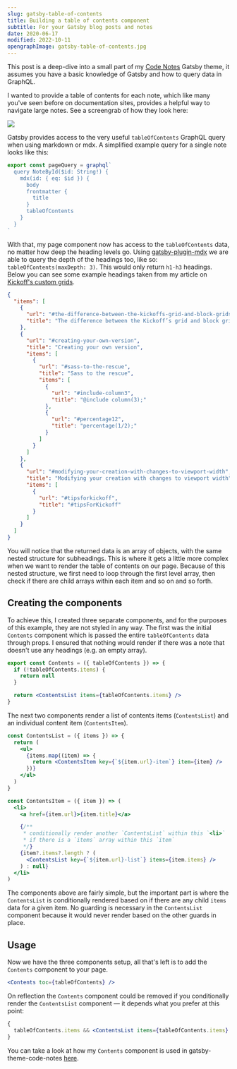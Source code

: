 ```yaml
---
slug: gatsby-table-of-contents
title: Building a table of contents component
subtitle: For your Gatsby blog posts and notes
date: 2020-06-17
modified: 2022-10-11
opengraphImage: gatsby-table-of-contents.jpg
---
```


This post is a deep-dive into a small part of my [Code Notes](https://github.com/mrmartineau/gatsby-theme-code-notes) Gatsby theme, it assumes you have a basic knowledge of Gatsby and how to query data in GraphQL.

I wanted to provide a table of contents for each note, which like many you've seen before on documentation sites, provides a helpful way to navigate large notes. See a screengrab of how they look here:

![](~/assets/gatsby-table-of-contents/toc.png)

Gatsby provides access to the very useful `tableOfContents` GraphQL query when using markdown or mdx. A simplified example query for a single note looks like this:

```js
export const pageQuery = graphql`
  query NoteById($id: String!) {
    mdx(id: { eq: $id }) {
      body
      frontmatter {
        title
      }
      tableOfContents
    }
  }
`
```

With that, my page component now has access to the `tableOfContents` data, no matter how deep the heading levels go. Using [gatsby-plugin-mdx](https://www.gatsbyjs.org/packages/gatsby-plugin-mdx/) we are able to query the depth of the headings too, like so: `tableOfContents(maxDepth: 3)`. This would only return `h1-h3` headings. Below you can see some example headings taken from my article on [Kickoff's custom grids](/blog/how-to-create-custom-grids-with-kickoff/).

```json
{
  "items": [
    {
      "url": "#the-difference-between-the-kickoffs-grid-and-block-grids",
      "title": "The difference between the Kickoff’s grid and block grids"
    },
    {
      "url": "#creating-your-own-version",
      "title": "Creating your own version",
      "items": [
        {
          "url": "#sass-to-the-rescue",
          "title": "Sass to the rescue",
          "items": [
            {
              "url": "#include-column3",
              "title": "@include column(3);"
            },
            {
              "url": "#percentage12",
              "title": "percentage(1/2);"
            }
          ]
        }
      ]
    },
    {
      "url": "#modifying-your-creation-with-changes-to-viewport-width",
      "title": "Modifying your creation with changes to viewport width",
      "items": [
        {
          "url": "#tipsforkickoff",
          "title": "#tipsForKickoff"
        }
      ]
    }
  ]
}
```

You will notice that the returned data is an array of objects, with the same nested structure for subheadings. This is where it gets a little more complex when we want to render the table of contents on our page. Because of this nested structure, we first need to loop through the first level array, then check if there are child arrays within each item and so on and so forth.

## Creating the components

To achieve this, I created three separate components, and for the purposes of this example, they are not styled in any way. The first was the initial `Contents` component which is passed the entire `tableOfContents` data through props. I ensured that nothing would render if there was a note that doesn't use any headings (e.g. an empty array).

```jsx
export const Contents = ({ tableOfContents }) => {
  if (!tableOfContents.items) {
    return null
  }

  return <ContentsList items={tableOfContents.items} />
}
```

The next two components render a list of contents items (`ContentsList`) and an individual content item (`ContentsItem`).

```jsx
const ContentsList = ({ items }) => {
  return (
    <ul>
      {items.map((item) => {
        return <ContentsItem key={`${item.url}-item`} item={item} />
      })}
    </ul>
  )
}

const ContentsItem = ({ item }) => (
  <li>
    <a href={item.url}>{item.title}</a>

    {/**
     * conditionally render another `ContentsList` within this `<li>`
     * if there is a `items` array within this `item`
     */}
    {item?.items?.length ? (
      <ContentsList key={`${item.url}-list`} items={item.items} />
    ) : null}
  </li>
)
```

The components above are fairly simple, but the important part is where the `ContentsList` is conditionally rendered based on if there are any child `items` data for a given item. No guarding is necessary in the `ContentsList` component because it would never render based on the other guards in place.

## Usage

Now we have the three components setup, all that's left is to add the `Contents` component to your page.

```jsx
<Contents toc={tableOfContents} />
```

On reflection the `Contents` component could be removed if you conditionally render the `ContentsList` component — it depends what you prefer at this point:

```jsx
{
  tableOfContents.items && <ContentsList items={tableOfContents.items} />
}
```

You can take a look at how my `Contents` component is used in gatsby-theme-code-notes [here](https://github.com/mrmartineau/gatsby-theme-code-notes/blob/master/gatsby-theme-code-notes/src/components/NotePage/NotePage.tsx).
